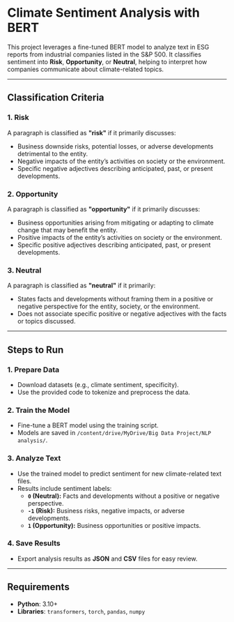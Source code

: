 # Climate Sentiment Analysis with BERT

This project leverages a fine-tuned BERT model to analyze text in ESG reports from industrial companies listed in the S&P 500. It classifies sentiment into **Risk**, **Opportunity**, or **Neutral**, helping to interpret how companies communicate about climate-related topics.

---

##  Classification Criteria

### 1. Risk  
A paragraph is classified as **"risk"** if it primarily discusses:  
- Business downside risks, potential losses, or adverse developments detrimental to the entity.  
- Negative impacts of the entity’s activities on society or the environment.  
- Specific negative adjectives describing anticipated, past, or present developments.

### 2. Opportunity  
A paragraph is classified as **"opportunity"** if it primarily discusses:  
- Business opportunities arising from mitigating or adapting to climate change that may benefit the entity.  
- Positive impacts of the entity’s activities on society or the environment.  
- Specific positive adjectives describing anticipated, past, or present developments.

### 3. Neutral  
A paragraph is classified as **"neutral"** if it primarily:  
- States facts and developments without framing them in a positive or negative perspective for the entity, society, or the environment.  
- Does not associate specific positive or negative adjectives with the facts or topics discussed.

---

##  Steps to Run

### 1. Prepare Data  
   - Download datasets (e.g., climate sentiment, specificity).  
   - Use the provided code to tokenize and preprocess the data.  

### 2. Train the Model  
   - Fine-tune a BERT model using the training script.  
   - Models are saved in `/content/drive/MyDrive/Big Data Project/NLP analysis/`.

### 3. Analyze Text  
   - Use the trained model to predict sentiment for new climate-related text files.  
   - Results include sentiment labels:  
     - **`0` (Neutral):** Facts and developments without a positive or negative perspective.  
     - **`-1` (Risk):** Business risks, negative impacts, or adverse developments.  
     - **`1` (Opportunity):** Business opportunities or positive impacts.  

### 4. Save Results  
   - Export analysis results as **JSON** and **CSV** files for easy review.  

---

##  Requirements

- **Python**: 3.10+  
- **Libraries**: `transformers`, `torch`, `pandas`, `numpy`


